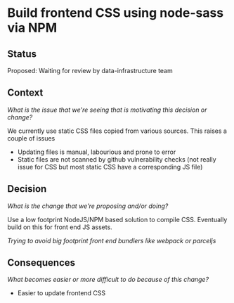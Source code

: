 # Build frontend CSS using node-sass via NPM

## Status

Proposed: Waiting for review by data-infrastructure team

## Context

_What is the issue that we're seeing that is motivating this decision or change?_

We currently use static CSS files copied from various sources. This raises a couple of issues
- Updating files is manual, labourious and prone to error
- Static files are not scanned by github vulnerability checks (not really issue for CSS but most static CSS have a corresponding JS file)


## Decision

_What is the change that we're proposing and/or doing?_

Use a low footprint NodeJS/NPM based solution to compile CSS.
Eventually build on this for front end JS assets.

*Trying to avoid big footprint front end bundlers like webpack or parceljs*

## Consequences

_What becomes easier or more difficult to do because of this change?_

- Easier to update frontend CSS